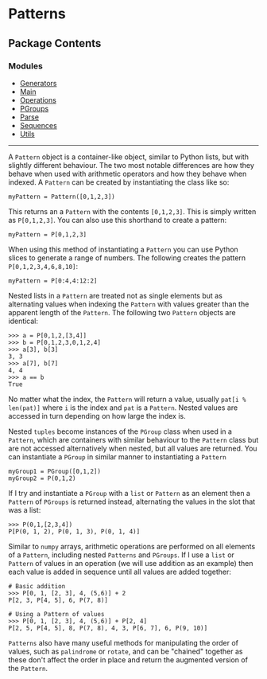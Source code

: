 Patterns
========

Package Contents
----------------

### Modules
- [Generators](Generators.md)
- [Main](Main.md)
- [Operations](Operations.md)
- [PGroups](PGroups.md)
- [Parse](Parse.md)
- [Sequences](Sequences.md)
- [Utils](Utils.md)


---
A `Pattern` object is a container-like object, similar to Python lists, but with slightly different behaviour.
The two most notable differences are how they behave when used with arithmetic operators and
how they behave when indexed. A `Pattern` can be created by instantiating the class like so:

    myPattern = Pattern([0,1,2,3])

This returns an a `Pattern` with the contents `[0,1,2,3]`. This is simply written as `P[0,1,2,3]`.
You can also use this shorthand to create a pattern:

    myPattern = P[0,1,2,3]

When using this method of instantiating a `Pattern` you can use Python slices to generate a 
range of numbers. The following creates the pattern `P[0,1,2,3,4,6,8,10]`:

    myPattern = P[0:4,4:12:2]

Nested lists in a `Pattern` are treated not as single elements but as alternating values
when indexing the `Pattern` with values greater than the apparent length of the  `Pattern`.
The following two `Pattern` objects are identical:

    >>> a = P[0,1,2,[3,4]]
    >>> b = P[0,1,2,3,0,1,2,4]
    >>> a[3], b[3]
    3, 3
    >>> a[7], b[7]
    4, 4
    >>> a == b
    True

No matter what the index, the `Pattern` will return a value, usually `pat[i % len(pat)]` where
`i` is the index and `pat` is a `Pattern`. Nested values are accessed in turn depending
on how large the index is.

Nested `tuples` become instances of the `PGroup` class when used in a `Pattern`, which
are containers with similar behaviour to the `Pattern` class but are not accessed alternatively
when nested, but all values are returned. You can instantiate a `PGroup` in similar manner
to instantiating a `Pattern`

    myGroup1 = PGroup([0,1,2])
    myGroup2 = P(0,1,2)

If I try and instantiate a `PGroup` with a `list` or `Pattern` as an element then a `Pattern`
of `PGroups` is returned instead, alternating the values in the slot that was a list:

    >>> P(0,1,[2,3,4])
    P[P(0, 1, 2), P(0, 1, 3), P(0, 1, 4)]

Similar to `numpy` arrays, arithmetic operations are performed on all elements of a `Pattern`,
including nested `Patterns` and `PGroups`. If I use a `list` or `Pattern` of values in an operation 
(we will use  addition as an example) then each value is added in sequence until all values are added
together:

    # Basic addition
    >>> P[0, 1, [2, 3], 4, (5,6)] + 2
    P[2, 3, P[4, 5], 6, P(7, 8)]

    # Using a Pattern of values
    >>> P[0, 1, [2, 3], 4, (5,6)] + P[2, 4]
    P[2, 5, P[4, 5], 8, P(7, 8), 4, 3, P[6, 7], 6, P(9, 10)]

`Patterns` also have many useful methods for manipulating the order of values, such as `palindrome`
or `rotate`, and can be "chained" together as these don't affect the order in place and return
the augmented version of the `Pattern`.

